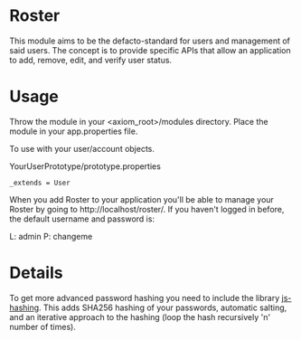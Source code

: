 Roster
=============

This module aims to be the defacto-standard for users and management of said users.
The concept is to provide specific APIs that allow an application to add, remove, edit, and verify user status.


Usage
=============

Throw the module in your <axiom_root>/modules directory.
Place the module in your app.properties file.

To use with your user/account objects.

YourUserPrototype/prototype.properties

`_extends = User`


When you add Roster to your application you'll be able to manage your Roster by going to http://localhost/roster/.
If you haven't logged in before, the default username and password is:

L: admin
P: changeme


Details
=============

To get more advanced password hashing you need to include the library [js-hashing](http://github.com/ncb000gt/js-hashing).
This adds SHA256 hashing of your passwords, automatic salting, and an iterative approach to the hashing (loop the hash recursively 'n' number of times).